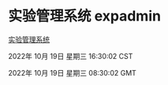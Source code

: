 # 实验管理系统 expadmin
[实验管理系统](http://:56808/expadmin-782313d2-e1b1-4ea7-932e-3a55e6a1a4d0/)

2022年 10月 19日 星期三 16:30:02 CST

2022年 10月 19日 星期三 08:30:02 GMT
